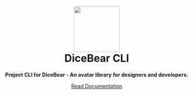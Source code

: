 <h1 align="center"><img src="https://dicebear.com/api/male/seed.svg?mood=happy" width="124" /> <br />DiceBear CLI</h1>
<p align="center">
  <strong>Project CLI for DiceBear - An avatar library for designers and developers.</strong>
</p>

<p align="center">
  <a href="https://dicebear.com/integrations/cli">
    Read Documentation
  </a>
</p>
